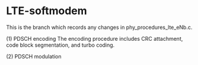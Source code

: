 # LTE-softmodem

This is the branch which records any changes in phy_procedures_lte_eNb.c.

(1) PDSCH encoding
    The encoding procedure includes CRC attachment, code block segmentation, and turbo coding.

(2) PDSCH modulation
